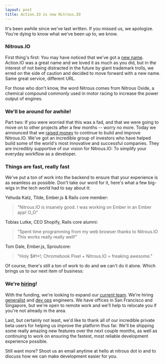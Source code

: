 ```yaml
---
layout: post
title: Action.IO is now Nitrous.IO
---
```


It's been awhile since we've last written. If you missed us, we apologize. You're dying to know what we've been up to, we know.

### Nitrous.IO

First thing's first: You may have noticed that we've got a [new name](https://www.nitrous.io). Action.IO was a great name and we loved it as much as you did, but in the interest of not being distracted in the future by giant trademark trolls, we erred on the side of caution and decided to move forward with a new name. Same great service, different URL.

For those who don't know, the word Nitrous comes from Nitrous Oxide, a chemical compound commonly used in motor racing to increase the power output of engines.

<!--break-->

### We'll be around for awhile!

Part two: If you were worried that this was a fad, and that we were going to move on to other projects after a few months -- worry no more. Today we announced that we [raised money](http://techcrunch.com/2013/04/16/nitrous-io-seed-funding/) to continue to build and improve Nitrous.IO. We've got an incredible group of investors who have helped build some of the world's most innovative and successful companies. They are incredibly supportive of our vision for Nitrous.IO: To simplify your everyday workflow as a developer.

### Things are fast, really fast

We've put a ton of work into the backend to ensure that your experience is as seamless as possible. Don't take our word for it, here's what a few big-wigs in the tech world had to say about it:

Yehuda Katz, Tilde, Ember.js &amp; Rails core member:

> "Nitrous.IO is insanely good. I was working on Ember in an Ember app! O_O"

Tobias Lutke, CEO Shopify, Rails core alumni:

> "Spent time programming from my web browser thanks to Nitrous.IO This works really really well!"

Tom Dale, Ember.js, Sproutcore:

> "Holy $#!*!; Chromebook Pixel + Nitrous.IO = freaking awesome."

Of course, there's still a ton of work to do and we can't do it alone. Which brings us to our next item of business:

### We're [hiring](https://www.nitrous.io/jobs?ref=blog)!

With the funding, we're looking to expand our [current team](https://www.nitrous.io/jobs). We're hiring [generalist](https://www.nitrous.io/jobs#software) and [dev ops](https:https://www.nitrous.io/jobs#devops) engineers. We have offices in San Francisco and Singapore, but  we're open to remote work and we'll help to relocate you if you're not already in the area.

Last, but certainly not least, we'd like to thank all of our incredible private beta users for helping us improve the platform thus far. We'll be shipping some really amazing new features over the next couple months, as well as continuing to work on ensuring the fastest, most reliable development experience possible.

Still want more? Shoot us an email anytime at hello at nitrous dot io and to discuss how we can make development easier for you.

